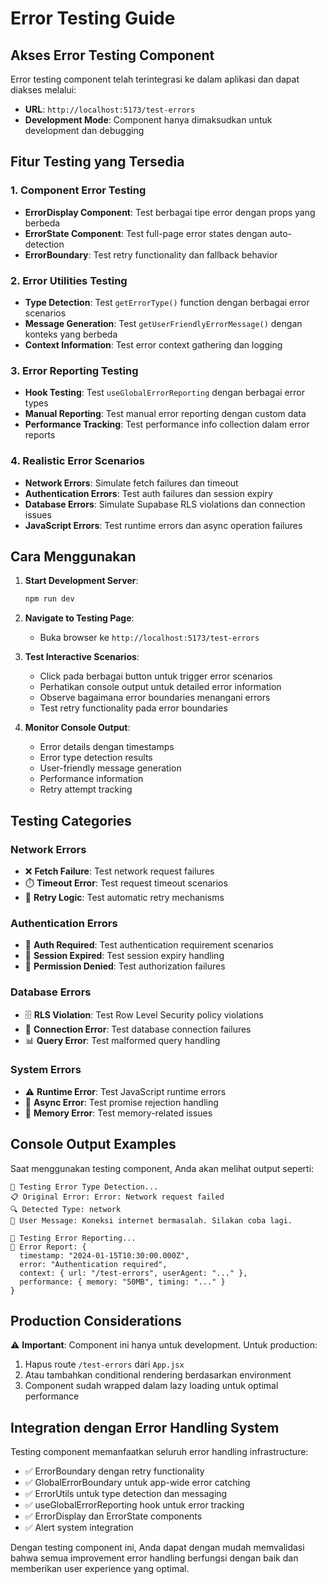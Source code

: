 # Error Testing Guide

## Akses Error Testing Component

Error testing component telah terintegrasi ke dalam aplikasi dan dapat diakses melalui:
- **URL**: `http://localhost:5173/test-errors`
- **Development Mode**: Component hanya dimaksudkan untuk development dan debugging

## Fitur Testing yang Tersedia

### 1. Component Error Testing
- **ErrorDisplay Component**: Test berbagai tipe error dengan props yang berbeda
- **ErrorState Component**: Test full-page error states dengan auto-detection
- **ErrorBoundary**: Test retry functionality dan fallback behavior

### 2. Error Utilities Testing
- **Type Detection**: Test `getErrorType()` function dengan berbagai error scenarios
- **Message Generation**: Test `getUserFriendlyErrorMessage()` dengan konteks yang berbeda
- **Context Information**: Test error context gathering dan logging

### 3. Error Reporting Testing
- **Hook Testing**: Test `useGlobalErrorReporting` dengan berbagai error types
- **Manual Reporting**: Test manual error reporting dengan custom data
- **Performance Tracking**: Test performance info collection dalam error reports

### 4. Realistic Error Scenarios
- **Network Errors**: Simulate fetch failures dan timeout
- **Authentication Errors**: Test auth failures dan session expiry
- **Database Errors**: Simulate Supabase RLS violations dan connection issues
- **JavaScript Errors**: Test runtime errors dan async operation failures

## Cara Menggunakan

1. **Start Development Server**:
   ```bash
   npm run dev
   ```

2. **Navigate to Testing Page**:
   - Buka browser ke `http://localhost:5173/test-errors`

3. **Test Interactive Scenarios**:
   - Click pada berbagai button untuk trigger error scenarios
   - Perhatikan console output untuk detailed error information
   - Observe bagaimana error boundaries menangani errors
   - Test retry functionality pada error boundaries

4. **Monitor Console Output**:
   - Error details dengan timestamps
   - Error type detection results
   - User-friendly message generation
   - Performance information
   - Retry attempt tracking

## Testing Categories

### Network Errors
- ❌ **Fetch Failure**: Test network request failures
- ⏱️ **Timeout Error**: Test request timeout scenarios
- 🔄 **Retry Logic**: Test automatic retry mechanisms

### Authentication Errors
- 🔐 **Auth Required**: Test authentication requirement scenarios
- 🔑 **Session Expired**: Test session expiry handling
- 🚫 **Permission Denied**: Test authorization failures

### Database Errors
- 🗄️ **RLS Violation**: Test Row Level Security policy violations
- 🔌 **Connection Error**: Test database connection failures
- 📊 **Query Error**: Test malformed query handling

### System Errors
- ⚠️ **Runtime Error**: Test JavaScript runtime errors
- 🔄 **Async Error**: Test promise rejection handling
- 💾 **Memory Error**: Test memory-related issues

## Console Output Examples

Saat menggunakan testing component, Anda akan melihat output seperti:

```
🧪 Testing Error Type Detection...
📋 Original Error: Error: Network request failed
🔍 Detected Type: network
💬 User Message: Koneksi internet bermasalah. Silakan coba lagi.

🧪 Testing Error Reporting...
📝 Error Report: {
  timestamp: "2024-01-15T10:30:00.000Z",
  error: "Authentication required",
  context: { url: "/test-errors", userAgent: "..." },
  performance: { memory: "50MB", timing: "..." }
}
```

## Production Considerations

⚠️ **Important**: Component ini hanya untuk development. Untuk production:
1. Hapus route `/test-errors` dari `App.jsx`
2. Atau tambahkan conditional rendering berdasarkan environment
3. Component sudah wrapped dalam lazy loading untuk optimal performance

## Integration dengan Error Handling System

Testing component memanfaatkan seluruh error handling infrastructure:
- ✅ ErrorBoundary dengan retry functionality
- ✅ GlobalErrorBoundary untuk app-wide error catching
- ✅ ErrorUtils untuk type detection dan messaging
- ✅ useGlobalErrorReporting hook untuk error tracking
- ✅ ErrorDisplay dan ErrorState components
- ✅ Alert system integration

Dengan testing component ini, Anda dapat dengan mudah memvalidasi bahwa semua improvement error handling berfungsi dengan baik dan memberikan user experience yang optimal.
